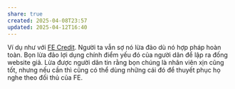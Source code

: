 ```yaml
---
share: true
created: 2025-04-08T23:57
updated: 2025-04-12T16:40
---
```

Ví dụ như với [FE Credit](../../%F0%9F%93%9CT%C3%A0i%20nguy%C3%AAn/Ch%C3%ADnh%20s%C3%A1ch%20c%C3%B4ng%20ty/T%E1%BB%95%20ch%E1%BB%A9c%20t%C3%ADn%20d%E1%BB%A5ng/T%E1%BB%95%20ch%E1%BB%A9c%20t%C3%ADn%20d%E1%BB%A5ng%20phi%20ng%C3%A2n%20h%C3%A0ng/C%C3%B4ng%20ty%20t%C3%A0i%20ch%C3%ADnh%20ti%C3%AAu%20d%C3%B9ng/FE%20Credit/index.md). Người ta vẫn sợ nó lừa đảo dù nó hợp pháp hoàn toàn. Bọn lừa đảo lợi dụng chính điểm yếu đó của người dân để lập ra đống website giả. Lừa được người dân tin rằng bọn chúng là nhân viên xịn cũng tốt, nhưng nếu cần thì cũng có thể dùng những cái đó để thuyết phục họ nghe theo đối thủ của FE.